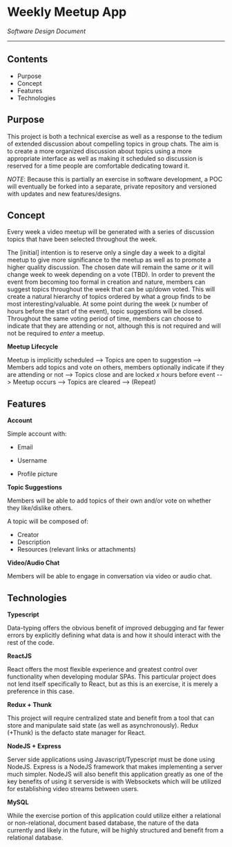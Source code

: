 # Weekly Meetup App

*Software Design Document*

------

## **Contents**

- Purpose
- Concept
- Features
- Technologies

## **Purpose**

This project is both a technical exercise as well as a response to the tedium of extended discussion about compelling topics in group chats. The aim is to create a more organized discussion about topics using a more appropriate interface as well as making it scheduled so discussion is reserved for a time people are comfortable dedicating toward it.

*NOTE*: Because this is partially an exercise in software development, a POC will eventually be forked into a separate, private repository and versioned with updates and new features/designs.

## **Concept**

Every week a video meetup will be generated with a series of discussion topics that have been selected throughout the week.

The [initial] intention is to reserve only a single day a week to a digital meetup to give more significance to the meetup as well as to promote a higher quality discussion. The chosen date will remain the same *or* it will change week to week depending on a vote (TBD). In order to prevent the event from becoming too formal in creation and nature, members can suggest topics throughout the week that can be up/down voted. This will create a natural hierarchy of topics ordered by what a group finds to be most interesting/valuable. At some point during the week (*x* number of hours before the start of the event), topic suggestions will be closed. Throughout the same voting period of time, members can choose to indicate that they are attending or not, although this is not required and will not be required to *enter* a meetup.

**Meetup Lifecycle**

Meetup is implicitly scheduled --> Topics are open to suggestion --> Members add topics and vote on others, members optionally indicate if they are attending or not --> Topics close and are locked *x* hours before event --> Meetup occurs --> Topics are cleared --> (Repeat)

## Features

**Account**

Simple account with:

- Email

- Username

- Profile picture

**Topic Suggestions**

Members will be able to add topics of their own and/or vote on whether they like/dislike others.

A topic will be composed of:

- Creator
- Description
- Resources (relevant links or attachments)

**Video/Audio Chat**

Members will be able to engage in conversation via video or audio chat.

## Technologies

**Typescript**

Data-typing offers the obvious benefit of improved debugging and far fewer errors by explicitly defining what data is and how it should interact with the rest of the code.

**ReactJS**

React offers the most flexible experience and greatest control over functionality when developing modular SPAs. This particular project does not lend itself specifically to React, but as this is an exercise, it is merely a preference in this case.

**Redux + Thunk**

This project will require centralized state and benefit from a tool that can store and manipulate said state (as well as asynchronously). Redux (+Thunk) is the defacto state manager for React.

**NodeJS + Express**

Server side applications using Javascript/Typescript must be done using NodeJS. Express is a NodeJS framework that makes implementing a server much simpler. NodeJS will also benefit this application greatly as one of the key benefits of using it serverside is with Websockets which will be utilized for establishing video streams between users.

**MySQL**

While the exercise portion of this application could utilize either a relational or non-relational, document based database, the nature of the data currently and likely in the future, will be highly structured and benefit from a relational database.

